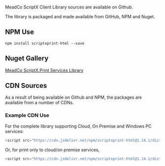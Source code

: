MeadCo ScriptX Client Library sources are available on Github. 

The library is packaged and made available from GitHub, NPM and Nuget.

## NPM Use

```
npm install scriptxprint-html --save
```

## Nuget Gallery

[MeadCo ScriptX.Print Services Library](https://www.nuget.org/packages/MeadScriptXPrintHtml/)

## CDN Sources

As a result of being available on Github and NPM, the packages are available from a number of CDNs.

### Example CDN Use

For the complete library supporting Cloud, On Premise and Windows PC services:

```javascript
<script src="https://cdn.jsdelivr.net/npm/scriptxprint-html@1.14.1/dist/meadco-scriptxservices.min.js"></script>
```

Or, for print only to cloud/on premise services,

```javascript
<script src="https://cdn.jsdelivr.net/npm/scriptxprint-html@1.14.1/dist/meadco-scriptxservicesprint.min.js"></script>
```

